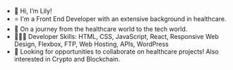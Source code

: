 - 👋 Hi, I’m Lily!
- ⭐️ I'm a Front End Developer with an extensive background in healthcare.
- 🌱 On a journey from the healthcare world to the tech world.
- 👩🏻‍💻 Developer Skills: HTML, CSS, JavaScript, React, Responsive Web Design, Flexbox, FTP, Web Hosting, APIs, WordPress
- 👀 Looking for opportunities to collaborate on healthcare projects!  Also interested in Crypto and Blockchain.
 


<!---
- 👋 Hi, I’m @lilyyee
- 👀 I’m interested in ...
- 🌱 I’m currently learning ...
- 💞️ I’m looking to collaborate on ...
- 📫 How to reach me ...
--->

<!---
lilyyee/lilyyee is a ✨ special ✨ repository because its `README.md` (this file) appears on your GitHub profile.
You can click the Preview link to take a look at your changes.
--->
